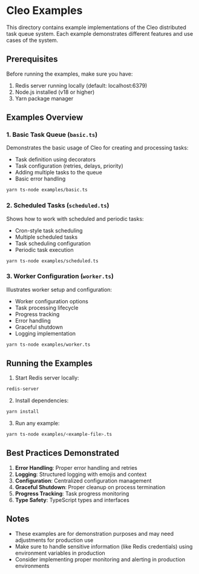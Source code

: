 # Cleo Examples

This directory contains example implementations of the Cleo distributed task queue system. Each example demonstrates different features and use cases of the system.

## Prerequisites

Before running the examples, make sure you have:

1. Redis server running locally (default: localhost:6379)
2. Node.js installed (v18 or higher)
3. Yarn package manager

## Examples Overview

### 1. Basic Task Queue (`basic.ts`)

Demonstrates the basic usage of Cleo for creating and processing tasks:
- Task definition using decorators
- Task configuration (retries, delays, priority)
- Adding multiple tasks to the queue
- Basic error handling

```bash
yarn ts-node examples/basic.ts
```

### 2. Scheduled Tasks (`scheduled.ts`)

Shows how to work with scheduled and periodic tasks:
- Cron-style task scheduling
- Multiple scheduled tasks
- Task scheduling configuration
- Periodic task execution

```bash
yarn ts-node examples/scheduled.ts
```

### 3. Worker Configuration (`worker.ts`)

Illustrates worker setup and configuration:
- Worker configuration options
- Task processing lifecycle
- Progress tracking
- Error handling
- Graceful shutdown
- Logging implementation

```bash
yarn ts-node examples/worker.ts
```

## Running the Examples

1. Start Redis server locally:
```bash
redis-server
```

2. Install dependencies:
```bash
yarn install
```

3. Run any example:
```bash
yarn ts-node examples/<example-file>.ts
```

## Best Practices Demonstrated

1. **Error Handling**: Proper error handling and retries
2. **Logging**: Structured logging with emojis and context
3. **Configuration**: Centralized configuration management
4. **Graceful Shutdown**: Proper cleanup on process termination
5. **Progress Tracking**: Task progress monitoring
6. **Type Safety**: TypeScript types and interfaces

## Notes

- These examples are for demonstration purposes and may need adjustments for production use
- Make sure to handle sensitive information (like Redis credentials) using environment variables in production
- Consider implementing proper monitoring and alerting in production environments 